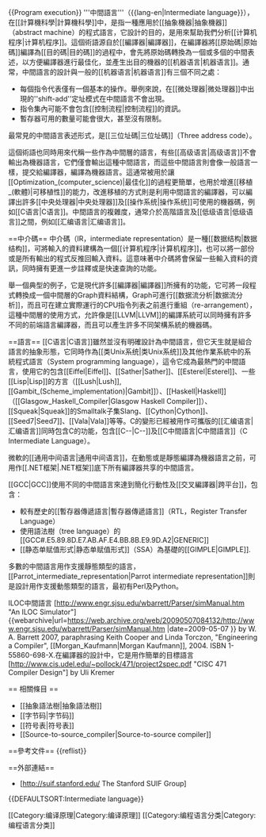 {{Program execution}}
'''中間語言'''（{{lang-en|Intermediate language}}），在[[計算機科學|計算機科學]]中，是指一種應用於[[抽象機器|抽象機器]]（abstract machine）的程式語言，它設計的目的，是用來幫助我們分析[[计算机程序|计算机程序]]。這個術語源自於[[編譯器|編譯器]]，在編譯器將[[原始碼|原始碼]]編譯為[[目的碼|目的碼]]的過程中，會先將原始碼轉換為一個或多個的中間表述，以方便編譯器進行最佳化，並產生出目的機器的[[机器语言|机器语言]]。通常，中間語言的設計與一般的[[机器语言|机器语言]]有三個不同之處：

* 每個指令代表僅有一個基本的操作。舉例來說，在[[微处理器|微处理器]]中出現的''shift-add''定址模式在中間語言不會出現。
* 指令集內可能不會包含[[控制流程|控制流程]]的資訊。
* 暫存器可用的數量可能會很大，甚至沒有限制。

最常見的中間語言表述形式，是[[三位址碼|三位址碼]]（Three address code）。

這個術語也同時用來代稱一些作為中間層的語言，有些[[高级语言|高级语言]]不會輸出為機器語言，它們僅會輸出這種中間語言，而這些中間語言則會像一般語言一樣，提交給編譯器，編譯為機器語言。這通常被用於讓[[Optimization_(computer_science)|最佳化]]的過程更簡單，也用於增進[[移植_(軟體)|可移植性]]的能力，改進移植的方式則是利用中間語言的編譯器，可以編譯出許多[[中央处理器|中央处理器]]及[[操作系统|操作系统]]可使用的機器碼，例如[[C语言|C语言]]。中間語言的複雜度，通常介於高階語言及[[低级语言|低级语言]]之間，例如[[汇编语言|汇编语言]]。

==中介碼==
中介碼（IR，intermediate representation）是一種[[数据结构|数据结构]]，可將輸入的資料建構為一個[[计算机程序|计算机程序]]，也可以將一部份或是所有輸出的程式反推回輸入資料。這意味著中介碼將會保留一些輸入資料的資訊，同時擁有更進一步註釋或是快速查詢的功能。

舉一個典型的例子，它是現代許多[[編譯器|編譯器]]所擁有的功能，它可將一段程式轉換成一個中間層的Graph資料結構，Graph可進行[[数据流分析|数据流分析]]，而且可在建立實際運行的CPU指令列表之前進行重組（re-arrangement），這種中間層的使用方式，允許像是[[LLVM|LLVM]]的編譯系統可以同時擁有許多不同的前端語言編譯器，而且可以產生許多不同架構系統的機器碼。

==語言==
[[C语言|C语言]]雖然並沒有明確設計為中間語言，但它天生就是組合語言的抽象形態，它同時作為[[类Unix系统|类Unix系统]]及其他作業系統中的系統程式語言（System programming language），這令它成為最熱門的中間語言，使用它的包含[[Eiffel|Eiffel]]、[[Sather|Sather]]、[[Esterel|Esterel]]、一些[[Lisp|Lisp]]的方言（[[Lush|Lush]], [[Gambit_(Scheme_implementation)|Gambit]]）、[[Haskell|Haskell]]（[[Glasgow_Haskell_Compiler|Glasgow Haskell Compiler]]）、[[Squeak|Squeak]]的Smalltalk子集Slang、[[Cython|Cython]]、[[Seed7|Seed7]]、[[Vala|Vala]]等等。C的變形已經被用作可攜版的[[汇编语言|汇编语言]]同時包含C的功能，包含[[C--|C--]]及[[C中間語言|C中間語言]]（C Intermediate Language）。

微軟的[[通用中间语言|通用中间语言]]，在動態或是靜態編譯為機器語言之前，可用作[[.NET框架|.NET框架]]底下所有編譯器共享的中間語言。

[[GCC|GCC]]使用不同的中間語言來達到簡化行動性及[[交叉編譯器|跨平台]]，包含：
* 較有歷史的[[暫存器傳遞語言|暫存器傳遞語言]]（RTL，Register Transfer Language）
* 使用語法樹（tree language）的[[GCC#.E5.89.8D.E7.AB.AF.E4.BB.8B.E9.9D.A2|GENERIC]]
* [[静态单赋值形式|静态单赋值形式]]（SSA）為基礎的[[GIMPLE|GIMPLE]].

多數的中間語言用作支援靜態類型的語言，[[Parrot_intermediate_representation|Parrot intermediate representation]]則是設計用作支援動態類型的語言，最初有Perl及Python。

ILOC中間語言<ref>
[http://www.engr.sjsu.edu/wbarrett/Parser/simManual.htm "An ILOC Simulator"] {{webarchive|url=https://web.archive.org/web/20090507084132/http://www.engr.sjsu.edu/wbarrett/Parser/simManual.htm |date=2009-05-07 }}
by W. A. Barrett 2007, paraphrasing Keith Cooper and Linda Torczon, "Engineering a Compiler", [[Morgan_Kaufmann|Morgan Kaufmann]], 2004. ISBN 1-55860-698-X.</ref>在編譯器的設計中，它是用作簡單的目標語言<ref>[http://www.cis.udel.edu/~pollock/471/project2spec.pdf "CISC 471 Compiler Design"] by Uli Kremer</ref>

== 相關條目 ==
* [[抽象語法樹|抽象語法樹]]
* [[字节码|字节码]]
* [[符号表|符号表]]
* [[Source-to-source_compiler|Source-to-source compiler]]

==參考文件==
{{reflist}}

==外部連結==
* [http://suif.stanford.edu/ The Stanford SUIF Group]

{{DEFAULTSORT:Intermediate language}}

[[Category:编译原理|Category:编译原理]]
[[Category:编程语言分类|Category:编程语言分类]]